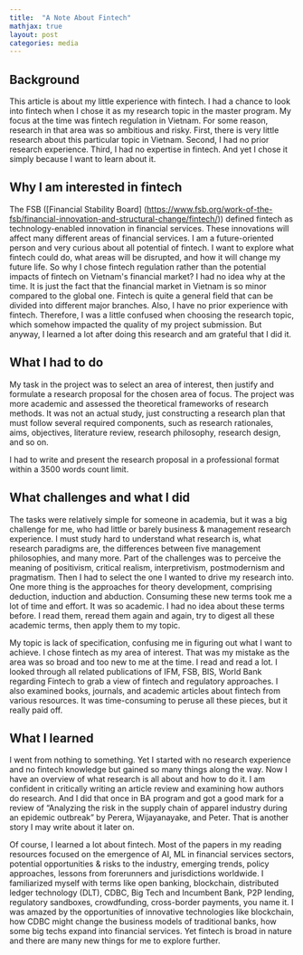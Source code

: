 ```yaml
---
title:  "A Note About Fintech"
mathjax: true
layout: post
categories: media
---
```




## Background  
 
This article is about my little experience with fintech. I had a chance to look into fintech when I chose it as my research topic in the master program. My focus at the time was fintech regulation in Vietnam. For some reason, research in that area was so ambitious and risky. First, there is very little research about this particular topic in Vietnam. Second, I had no prior research experience. Third, I had no expertise in fintech. And yet I chose it simply because I want to learn about it.  
 
## Why I am interested in fintech  

The FSB ([Financial Stability Board] (https://www.fsb.org/work-of-the-fsb/financial-innovation-and-structural-change/fintech/)) defined fintech as technology-enabled innovation in financial services. These innovations will affect many different areas of financial services. I am a future-oriented person and very curious about all potential of fintech. I want to explore what fintech could do, what areas will be disrupted, and how it will change my future life.
So why I chose fintech regulation rather than the potential impacts of fintech on Vietnam's financial market? I had no idea why at the time. It is just the fact that the financial market in Vietnam is so minor compared to the global one. Fintech is quite a general field that can be divided into different major branches. Also, I have no prior experience with fintech. Therefore, I was a little confused when choosing the research topic, which somehow impacted the quality of my project submission. But anyway, I learned a lot after doing this research and am grateful that I did it.
 
## What I had to do  
 
My task in the project was to select an area of interest, then justify and formulate a research proposal for the chosen area of focus. The project was more academic and assessed the theoretical frameworks of research methods. It was not an actual study, just constructing a research plan that must follow several required components, such as research rationales, aims, objectives, literature review, research philosophy, research design, and so on.    

I had to write and present the research proposal in a professional format within a 3500 words count limit.
 
## What challenges and what I did

The tasks were relatively simple for someone in academia, but it was a big challenge for me, who had little or barely business & management research experience. I must study hard to understand what research is, what research paradigms are, the differences between five management philosophies, and many more. Part of the challenges was to perceive the meaning of positivism, critical realism, interpretivism, postmodernism and pragmatism. Then I had to select the one I wanted to drive my research into. One more thing is the approaches for theory development, comprising deduction, induction and abduction. Consuming these new terms took me a lot of time and effort. It was so academic. I had no idea about these terms before. I read them, reread them again and again, try to digest all these academic terms, then apply them to my topic.   

My topic is lack of specification, confusing me in figuring out what I want to achieve. I chose fintech as my area of interest. That was my mistake as the area was so broad and too new to me at the time. I read and read a lot. I looked through all related publications of IFM, FSB, BIS, World Bank regarding Fintech to grab a view of fintech and regulatory approaches. I also examined books, journals, and academic articles about fintech from various resources. It was time-consuming to peruse all these pieces, but it really paid off.
 
## What I learned  

I went from nothing to something. Yet I started with no research experience and no fintech knowledge but gained so many things along the way. Now I have an overview of what research is all about and how to do it. I am confident in critically writing an article review and examining how authors do research. And I did that once in BA program and got a good mark for a review of “Analyzing the risk in the supply chain of apparel industry during an epidemic outbreak” by Perera, Wijayanayake, and Peter. That is another story I may write about it later on.  

Of course, I learned a lot about fintech. Most of the papers in my reading resources focused on the emergence of AI, ML in financial services sectors, potential opportunities & risks to the industry, emerging trends, policy approaches, lessons from forerunners and jurisdictions worldwide. I familiarized myself with terms like open banking, blockchain, distributed ledger technology (DLT), CDBC, Big Tech and Incumbent Bank, P2P lending, regulatory sandboxes, crowdfunding, cross-border payments, you name it. I was amazed by the opportunities of innovative technologies like blockchain, how CDBC might change the business models of traditional banks, how some big techs expand into financial services. Yet fintech is broad in nature and there are many new things for me to explore further.
